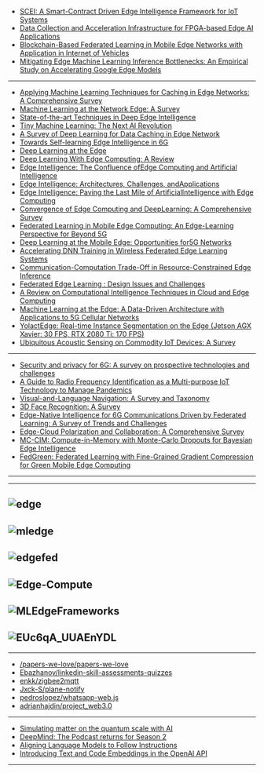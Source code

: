 
- [SCEI: A Smart-Contract Driven Edge Intelligence Framework for IoT Systems](https://arxiv.org/pdf/2103.07050v1.pdf)
- [Data Collection and Acceleration Infrastructure for FPGA-based Edge AI Applications](https://arxiv.org/pdf/2103.06518v1.pdf)
- [Blockchain-Based Federated Learning in Mobile Edge Networks with Application in Internet of Vehicles](https://arxiv.org/pdf/2103.01116v1.pdf)
- [Mitigating Edge Machine Learning Inference Bottlenecks: An Empirical Study on Accelerating Google Edge Models](https://arxiv.org/pdf/2103.00768v1.pdf)

---------------------

- [Applying Machine Learning Techniques for Caching in Edge Networks: A Comprehensive Survey](https://arxiv.org/pdf/2006.16864v2.pdf)
- [Machine Learning at the Network Edge:  A Survey](https://arxiv.org/pdf/1908.00080v3.pdf)
- [State-of-the-art Techniques in Deep Edge Intelligence](https://arxiv.org/pdf/2008.00824.pdf)
- [Tiny Machine Learning: The Next AI Revolution](https://towardsdatascience.com/tiny-machine-learning-the-next-ai-revolution-495c26463868)
- [A Survey of Deep Learning for Data Caching in Edge Network](https://arxiv.org/pdf/2008.07235v1.pdf)
- [Towards Self-learning Edge Intelligence in 6G](https://arxiv.org/pdf/2010.00176v1.pdf)
- [Deep Learning at the Edge](https://arxiv.org/ftp/arxiv/papers/1910/1910.10231.pdf)
- [Deep Learning With Edge Computing: A Review](https://www.researchgate.net/publication/334489669_Deep_Learning_With_Edge_Computing_A_Review)
- [Edge Intelligence: The Confluence ofEdge Computing and Artificial Intelligence](https://arxiv.org/pdf/1909.00560.pdf)
- [Edge Intelligence: Architectures, Challenges, andApplications](https://arxiv.org/pdf/2003.12172.pdf)
- [Edge Intelligence: Paving the Last Mile of ArtificialIntelligence with Edge Computing](https://arxiv.org/pdf/1905.10083.pdf)
- [Convergence of Edge Computing and DeepLearning: A Comprehensive Survey](https://arxiv.org/pdf/1907.08349.pdf)
- [Federated Learning in Mobile Edge Computing: An Edge-Learning Perspective for Beyond 5G](https://arxiv.org/pdf/2007.08030.pdf)
- [Deep Learning at the Mobile Edge: Opportunities for5G Networks](https://res.mdpi.com/d_attachment/applsci/applsci-10-04735/article_deploy/applsci-10-04735.pdf)
- [Accelerating DNN Training in Wireless Federated Edge Learning Systems](https://arxiv.org/pdf/1905.09712v3.pdf)
- [Communication-Computation Trade-Off in Resource-Constrained Edge Inference](https://arxiv.org/pdf/2006.02166v2.pdf)
- [Federated Edge Learning : Design Issues and Challenges](https://arxiv.org/pdf/2009.00081v1.pdf)
- [A Review on Computational Intelligence Techniques in Cloud and Edge Computing](https://arxiv.org/pdf/2007.14215v1.pdf)
- [Machine Learning at the Edge: A Data-Driven Architecture with Applications to 5G Cellular Networks](https://arxiv.org/pdf/1808.07647v4.pdf)
- [YolactEdge: Real-time Instance Segmentation on the Edge
(Jetson AGX Xavier: 30 FPS, RTX 2080 Ti: 170 FPS)](https://arxiv.org/pdf/2012.12259v1.pdf)
- [Ubiquitous Acoustic Sensing on Commodity IoT Devices: A Survey](https://arxiv.org/pdf/1901.03450v2.pdf)


----------
- [Security and privacy for 6G: A survey on prospective technologies and challenges](https://arxiv.org/pdf/2108.11861.pdf)
- [A Guide to Radio Frequency Identification as a Multi-purpose IoT Technology to Manage Pandemics](https://arxiv.org/pdf/2108.11223.pdf)
- [Visual-and-Language Navigation: A Survey and Taxonomy](https://arxiv.org/pdf/2108.11544v1.pdf)
- [3D Face Recognition: A Survey](https://arxiv.org/pdf/2108.11082v1.pdf)
- [Edge-Native Intelligence for 6G Communications Driven by Federated Learning: A Survey of Trends and Challenges](https://arxiv.org/pdf/2111.07392v1.pdf)
- [Edge-Cloud Polarization and Collaboration: A Comprehensive Survey](https://arxiv.org/pdf/2111.06061v2.pdf)
- [MC-CIM: Compute-in-Memory with Monte-Carlo Dropouts for Bayesian Edge Intelligence](https://arxiv.org/pdf/2111.07125v1.pdf)
- [FedGreen: Federated Learning with Fine-Grained Gradient Compression for Green Mobile Edge Computing](https://arxiv.org/pdf/2111.06146v1.pdf)

------------------
----------------
![edge](https://github.com/gopala-kr/a-week-in-wild-ai/blob/master/ML%40Edge/edge.PNG)
---------------
![mledge](https://github.com/gopala-kr/a-week-in-wild-ai/blob/master/ML%40Edge/mledge.PNG)
----------
![edgefed](https://github.com/gopala-kr/a-week-in-wild-ai/blob/master/ML%40Edge/edgefed.PNG)
----------
![Edge-Compute](https://github.com/gopala-kr/a-week-in-wild-ai/blob/master/ML%40Edge/Edge-Compute.PNG)
--------------
![MLEdgeFrameworks](https://github.com/gopala-kr/a-week-in-wild-ai/blob/master/ML%40Edge/MLEdgeFrameworks.PNG)
------
![EUc6qA_UUAEnYDL](https://pbs.twimg.com/media/EUc6qA_UUAEnYDL?format=jpg&name=large)
------------------
-----------------------

- [/papers-we-love/papers-we-love](https://github.com/papers-we-love/papers-we-love)
- [Ebazhanov/linkedin-skill-assessments-quizzes](https://github.com/Ebazhanov/linkedin-skill-assessments-quizzes)
- [enkk/zigbee2mqtt](https://github.com/Koenkk/zigbee2mqtt)
- [Jxck-S/plane-notify](https://github.com/Jxck-S/plane-notify)
- [pedroslopez/whatsapp-web.js](https://github.com/pedroslopez/whatsapp-web.js)
- [adrianhajdin/project_web3.0](https://github.com/adrianhajdin/project_web3.0)

-------------------
- [Simulating matter on the quantum scale with AI](https://deepmind.com/blog/article/Simulating-matter-on-the-quantum-scale-with-AI)
- [DeepMind: The Podcast returns for Season 2](https://deepmind.com/blog/article/DeepMind-The-Podcast-returns-for-Season-2)
- [Aligning Language Models to Follow Instructions](https://openai.com/blog/instruction-following/)
- [Introducing Text and
Code Embeddings
in the OpenAI API](https://openai.com/blog/introducing-text-and-code-embeddings/)
---------------
